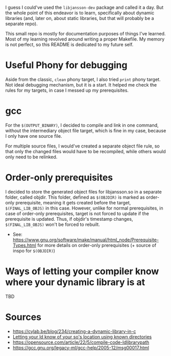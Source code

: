 I guess I could've used the `libjansson-dev` package and called it a day. But the whole point of this endeavor is to learn, specifically about dynamic libraries (and, later on, about static libraries, but that will probably be a separate repo).

This small repo is mostly for documentation purposes of things I've learned. Most of my learning revolved around writing a proper Makefile. My memory is not perfect, so this README is dedicated to my future self.

# Useful Phony for debugging
Aside from the classic, `clean` phony target, I also tried `print` phony target. Not ideal debugging mechanism, but it is a start. It helped me check the rules for my targets, in case I messed up my prerequisites.

# gcc
For the `$(OUTPUT_BINARY)`, I decided to compile and link in one command, without the intermediary object file target, which is fine in my case, because I only have one source file.

For multiple source files, I would've created a separate object file rule, so that only the changed files would have to be recompiled, while others would only need to be relinked.

# Order-only prerequisites
I decided to store the generated object files for libjansson.so in a separate folder, called objdir. This folder, defined as `$(OBJDIR)` is marked as order-only prerequisite, meaning it gets created before the target, `$(FINAL_LIB_OBJS)` in this case. However, unlike for normal prerequisites, in case of order-only prerequisites, target is not forced to update if the prerequisite is updated. Thus, if objdir's timestamp changes, `$(FINAL_LIB_OBJS)` won't be forced to rebuilt.
- See: https://www.gnu.org/software/make/manual/html_node/Prerequisite-Types.html for more details on order-only prerequisites (+ source of inspo for `$(OBJDIR)`)


# Ways of letting your compiler know where your dynamic library is at
TBD

# Sources
- https://cylab.be/blog/234/creating-a-dynamic-library-in-c
- [Letting your ld know of your so's location using known directories](https://opensource.com/article/22/5/dynamic-linking-modular-libraries-linux)
- https://opensource.com/article/22/5/compile-code-ldlibrarypath
- https://gcc.gnu.org/legacy-ml/gcc-help/2005-12/msg00017.html


